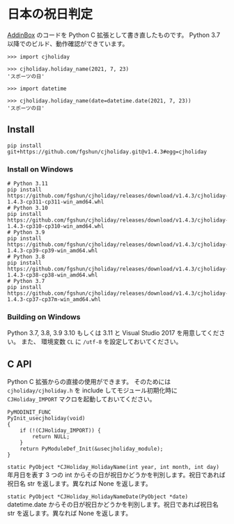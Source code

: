 # 日本の祝日判定
[AddinBox](http://addinbox.sakura.ne.jp/holiday_logic.htm) のコードを Python C 拡張として書き直したものです。
Python 3.7 以降でのビルド、動作確認ができています。

```
>>> import cjholiday

>>> cjholiday.holiday_name(2021, 7, 23)
'スポーツの日'

>>> import datetime

>>> cjholiday.holiday_name(date=datetime.date(2021, 7, 23))
'スポーツの日'
```

## Install
```
pip install git+https://github.com/fgshun/cjholiday.git@v1.4.3#egg=cjholiday
```

### Install on Windows
```
# Python 3.11
pip install https://github.com/fgshun/cjholiday/releases/download/v1.4.3/cjholiday-1.4.3-cp311-cp311-win_amd64.whl
# Python 3.10
pip install https://github.com/fgshun/cjholiday/releases/download/v1.4.3/cjholiday-1.4.3-cp310-cp310-win_amd64.whl
# Python 3.9
pip install https://github.com/fgshun/cjholiday/releases/download/v1.4.3/cjholiday-1.4.3-cp39-cp39-win_amd64.whl
# Python 3.8
pip install https://github.com/fgshun/cjholiday/releases/download/v1.4.3/cjholiday-1.4.3-cp38-cp38-win_amd64.whl
# Python 3.7
pip install https://github.com/fgshun/cjholiday/releases/download/v1.4.3/cjholiday-1.4.3-cp37-cp37m-win_amd64.whl
```

### Building on Windows
Python 3.7, 3.8, 3.9 3.10 もしくは 3.11 と Visual Studio 2017 を用意してください。
また、 環境変数 `CL` に `/utf-8` を設定しておいてください。

## C API
Python C 拡張からの直接の使用ができます。
そのためには `cjholiday/cjholiday.h` を include してモジュール初期化時に `CJHoliday_IMPORT` マクロを起動しておいてください。

    PyMODINIT_FUNC
    PyInit_usecjholiday(void)
    {
        if (!(CJHoliday_IMPORT)) {
            return NULL;
        }
        return PyModuleDef_Init(&usecjholiday_module);
    }

`static PyObject *CJHoliday_HolidayName(int year, int month, int day)`  
年月日を表す 3 つの int からその日が祝日かどうかを判別します。祝日であれば祝日名 str を返します。異なれば None を返します。

`static PyObject *CJHoliday_HolidayNameDate(PyObject *date)`  
datetime.date からその日が祝日かどうかを判別します。祝日であれば祝日名 str を返します。異なれば None を返します。
